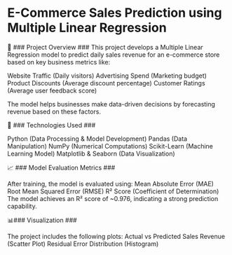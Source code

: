 # E-Commerce Sales Prediction using Multiple Linear Regression #

📌 ### Project Overview ###
This project develops a Multiple Linear Regression model to predict daily sales revenue for an e-commerce store based on key business metrics like:

Website Traffic (Daily visitors)
Advertising Spend (Marketing budget)
Product Discounts (Average discount percentage)
Customer Ratings (Average user feedback score)

The model helps businesses make data-driven decisions by forecasting revenue based on these factors.

🚀 ### Technologies Used ###

Python (Data Processing & Model Development)
Pandas (Data Manipulation)
NumPy (Numerical Computations)
Scikit-Learn (Machine Learning Model)
Matplotlib & Seaborn (Data Visualization)

📈 ### Model Evaluation Metrics ###

After training, the model is evaluated using:
Mean Absolute Error (MAE)
Root Mean Squared Error (RMSE)
R² Score (Coefficient of Determination)
The model achieves an R² score of ~0.976, indicating a strong prediction capability.

📊### Visualization ###

The project includes the following plots:
Actual vs Predicted Sales Revenue (Scatter Plot)
Residual Error Distribution (Histogram)
